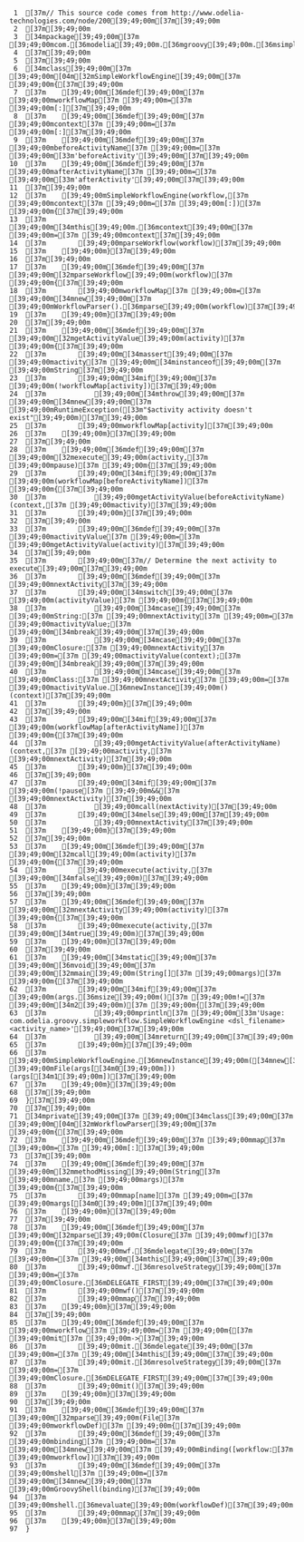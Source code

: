      1	[37m// This source code comes from http://www.odelia-technologies.com/node/200[39;49;00m[37m[39;49;00m
     2	[37m[39;49;00m
     3	[34mpackage[39;49;00m[37m [39;49;00mcom.[36modelia[39;49;00m.[36mgroovy[39;49;00m.[36msimpleworkflow[39;49;00m[37m[39;49;00m
     4	[37m[39;49;00m
     5	[37m[39;49;00m
     6	[34mclass[39;49;00m[37m [39;49;00m[04m[32mSimpleWorkflowEngine[39;49;00m[37m [39;49;00m{[37m[39;49;00m
     7	[37m    [39;49;00m[36mdef[39;49;00m[37m [39;49;00mworkflowMap[37m [39;49;00m=[37m [39;49;00m[:][37m[39;49;00m
     8	[37m    [39;49;00m[36mdef[39;49;00m[37m [39;49;00mcontext[37m [39;49;00m=[37m [39;49;00m[:][37m[39;49;00m
     9	[37m    [39;49;00m[36mdef[39;49;00m[37m [39;49;00mbeforeActivityName[37m [39;49;00m=[37m [39;49;00m[33m'beforeActivity'[39;49;00m[37m[39;49;00m
    10	[37m    [39;49;00m[36mdef[39;49;00m[37m [39;49;00mafterActivityName[37m [39;49;00m=[37m [39;49;00m[33m'afterActivity'[39;49;00m[37m[39;49;00m
    11	[37m[39;49;00m
    12	[37m    [39;49;00mSimpleWorkflowEngine(workflow,[37m [39;49;00mcontext[37m [39;49;00m=[37m [39;49;00m[:])[37m [39;49;00m{[37m[39;49;00m
    13	[37m        [39;49;00m[34mthis[39;49;00m.[36mcontext[39;49;00m[37m [39;49;00m=[37m [39;49;00mcontext[37m[39;49;00m
    14	[37m        [39;49;00mparseWorkflow(workflow)[37m[39;49;00m
    15	[37m    [39;49;00m}[37m[39;49;00m
    16	[37m[39;49;00m
    17	[37m    [39;49;00m[36mdef[39;49;00m[37m [39;49;00m[32mparseWorkflow[39;49;00m(workflow)[37m [39;49;00m{[37m[39;49;00m
    18	[37m        [39;49;00mworkflowMap[37m [39;49;00m=[37m [39;49;00m[34mnew[39;49;00m[37m [39;49;00mWorkflowParser().[36mparse[39;49;00m(workflow)[37m[39;49;00m
    19	[37m    [39;49;00m}[37m[39;49;00m
    20	[37m[39;49;00m
    21	[37m    [39;49;00m[36mdef[39;49;00m[37m [39;49;00m[32mgetActivityValue[39;49;00m(activity)[37m [39;49;00m{[37m[39;49;00m
    22	[37m        [39;49;00m[34massert[39;49;00m[37m [39;49;00mactivity[37m [39;49;00m[34minstanceof[39;49;00m[37m [39;49;00mString[37m[39;49;00m
    23	[37m        [39;49;00m[34mif[39;49;00m[37m [39;49;00m(!workflowMap[activity])[37m[39;49;00m
    24	[37m            [39;49;00m[34mthrow[39;49;00m[37m [39;49;00m[34mnew[39;49;00m[37m [39;49;00mRuntimeException([33m"$activity activity doesn't exist"[39;49;00m)[37m[39;49;00m
    25	[37m        [39;49;00mworkflowMap[activity][37m[39;49;00m
    26	[37m    [39;49;00m}[37m[39;49;00m
    27	[37m[39;49;00m
    28	[37m    [39;49;00m[36mdef[39;49;00m[37m [39;49;00m[32mexecute[39;49;00m(activity,[37m [39;49;00mpause)[37m [39;49;00m{[37m[39;49;00m
    29	[37m        [39;49;00m[34mif[39;49;00m[37m [39;49;00m(workflowMap[beforeActivityName])[37m [39;49;00m{[37m[39;49;00m
    30	[37m            [39;49;00mgetActivityValue(beforeActivityName)(context,[37m [39;49;00mactivity)[37m[39;49;00m
    31	[37m        [39;49;00m}[37m[39;49;00m
    32	[37m[39;49;00m
    33	[37m        [39;49;00m[36mdef[39;49;00m[37m [39;49;00mactivityValue[37m [39;49;00m=[37m [39;49;00mgetActivityValue(activity)[37m[39;49;00m
    34	[37m[39;49;00m
    35	[37m        [39;49;00m[37m// Determine the next activity to execute[39;49;00m[37m[39;49;00m
    36	[37m        [39;49;00m[36mdef[39;49;00m[37m [39;49;00mnextActivity[37m[39;49;00m
    37	[37m        [39;49;00m[34mswitch[39;49;00m[37m [39;49;00m(activityValue)[37m [39;49;00m{[37m[39;49;00m
    38	[37m            [39;49;00m[34mcase[39;49;00m[37m [39;49;00mString:[37m [39;49;00mnextActivity[37m [39;49;00m=[37m [39;49;00mactivityValue;[37m [39;49;00m[34mbreak[39;49;00m[37m[39;49;00m
    39	[37m            [39;49;00m[34mcase[39;49;00m[37m [39;49;00mClosure:[37m [39;49;00mnextActivity[37m [39;49;00m=[37m [39;49;00mactivityValue(context);[37m [39;49;00m[34mbreak[39;49;00m[37m[39;49;00m
    40	[37m            [39;49;00m[34mcase[39;49;00m[37m [39;49;00mClass:[37m [39;49;00mnextActivity[37m [39;49;00m=[37m [39;49;00mactivityValue.[36mnewInstance[39;49;00m()(context)[37m[39;49;00m
    41	[37m        [39;49;00m}[37m[39;49;00m
    42	[37m[39;49;00m
    43	[37m        [39;49;00m[34mif[39;49;00m[37m [39;49;00m(workflowMap[afterActivityName])[37m [39;49;00m{[37m[39;49;00m
    44	[37m            [39;49;00mgetActivityValue(afterActivityName)(context,[37m [39;49;00mactivity,[37m [39;49;00mnextActivity)[37m[39;49;00m
    45	[37m        [39;49;00m}[37m[39;49;00m
    46	[37m[39;49;00m
    47	[37m        [39;49;00m[34mif[39;49;00m[37m [39;49;00m(!pause[37m [39;49;00m&&[37m [39;49;00mnextActivity)[37m[39;49;00m
    48	[37m            [39;49;00mcall(nextActivity)[37m[39;49;00m
    49	[37m        [39;49;00m[34melse[39;49;00m[37m[39;49;00m
    50	[37m            [39;49;00mnextActivity[37m[39;49;00m
    51	[37m    [39;49;00m}[37m[39;49;00m
    52	[37m[39;49;00m
    53	[37m    [39;49;00m[36mdef[39;49;00m[37m [39;49;00m[32mcall[39;49;00m(activity)[37m [39;49;00m{[37m[39;49;00m
    54	[37m        [39;49;00mexecute(activity,[37m [39;49;00m[34mfalse[39;49;00m)[37m[39;49;00m
    55	[37m    [39;49;00m}[37m[39;49;00m
    56	[37m[39;49;00m
    57	[37m    [39;49;00m[36mdef[39;49;00m[37m [39;49;00m[32mnextActivity[39;49;00m(activity)[37m [39;49;00m{[37m[39;49;00m
    58	[37m        [39;49;00mexecute(activity,[37m [39;49;00m[34mtrue[39;49;00m)[37m[39;49;00m
    59	[37m    [39;49;00m}[37m[39;49;00m
    60	[37m[39;49;00m
    61	[37m    [39;49;00m[34mstatic[39;49;00m[37m [39;49;00m[36mvoid[39;49;00m[37m [39;49;00m[32mmain[39;49;00m(String[][37m [39;49;00margs)[37m [39;49;00m{[37m[39;49;00m
    62	[37m        [39;49;00m[34mif[39;49;00m[37m [39;49;00m(args.[36msize[39;49;00m()[37m [39;49;00m!=[37m [39;49;00m[34m2[39;49;00m)[37m [39;49;00m{[37m[39;49;00m
    63	[37m            [39;49;00mprintln[37m [39;49;00m[33m'Usage: com.odelia.groovy.simpleworkflow.SimpleWorkflowEngine <dsl_filename> <activity_name>'[39;49;00m[37m[39;49;00m
    64	[37m            [39;49;00m[34mreturn[39;49;00m[37m[39;49;00m
    65	[37m        [39;49;00m}[37m[39;49;00m
    66	[37m        [39;49;00mSimpleWorkflowEngine.[36mnewInstance[39;49;00m([34mnew[39;49;00m[37m [39;49;00mFile(args[[34m0[39;49;00m]))(args[[34m1[39;49;00m])[37m[39;49;00m
    67	[37m    [39;49;00m}[37m[39;49;00m
    68	[37m[39;49;00m
    69	}[37m[39;49;00m
    70	[37m[39;49;00m
    71	[34mprivate[39;49;00m[37m [39;49;00m[34mclass[39;49;00m[37m [39;49;00m[04m[32mWorkflowParser[39;49;00m[37m [39;49;00m{[37m[39;49;00m
    72	[37m    [39;49;00m[36mdef[39;49;00m[37m [39;49;00mmap[37m [39;49;00m=[37m [39;49;00m[:][37m[39;49;00m
    73	[37m[39;49;00m
    74	[37m    [39;49;00m[36mdef[39;49;00m[37m [39;49;00m[32mmethodMissing[39;49;00m(String[37m [39;49;00mname,[37m [39;49;00margs)[37m [39;49;00m{[37m[39;49;00m
    75	[37m        [39;49;00mmap[name][37m [39;49;00m=[37m [39;49;00margs[[34m0[39;49;00m][37m[39;49;00m
    76	[37m    [39;49;00m}[37m[39;49;00m
    77	[37m[39;49;00m
    78	[37m    [39;49;00m[36mdef[39;49;00m[37m [39;49;00m[32mparse[39;49;00m(Closure[37m [39;49;00mwf)[37m [39;49;00m{[37m[39;49;00m
    79	[37m        [39;49;00mwf.[36mdelegate[39;49;00m[37m [39;49;00m=[37m [39;49;00m[34mthis[39;49;00m[37m[39;49;00m
    80	[37m        [39;49;00mwf.[36mresolveStrategy[39;49;00m[37m [39;49;00m=[37m [39;49;00mClosure.[36mDELEGATE_FIRST[39;49;00m[37m[39;49;00m
    81	[37m        [39;49;00mwf()[37m[39;49;00m
    82	[37m        [39;49;00mmap[37m[39;49;00m
    83	[37m    [39;49;00m}[37m[39;49;00m
    84	[37m[39;49;00m
    85	[37m    [39;49;00m[36mdef[39;49;00m[37m [39;49;00mworkflow[37m [39;49;00m=[37m [39;49;00m{[37m [39;49;00mit[37m [39;49;00m->[37m[39;49;00m
    86	[37m        [39;49;00mit.[36mdelegate[39;49;00m[37m [39;49;00m=[37m [39;49;00m[34mthis[39;49;00m[37m[39;49;00m
    87	[37m        [39;49;00mit.[36mresolveStrategy[39;49;00m[37m [39;49;00m=[37m [39;49;00mClosure.[36mDELEGATE_FIRST[39;49;00m[37m[39;49;00m
    88	[37m        [39;49;00mit()[37m[39;49;00m
    89	[37m    [39;49;00m}[37m[39;49;00m
    90	[37m[39;49;00m
    91	[37m    [39;49;00m[36mdef[39;49;00m[37m [39;49;00m[32mparse[39;49;00m(File[37m [39;49;00mworkflowDef)[37m [39;49;00m{[37m[39;49;00m
    92	[37m        [39;49;00m[36mdef[39;49;00m[37m [39;49;00mbinding[37m [39;49;00m=[37m [39;49;00m[34mnew[39;49;00m[37m [39;49;00mBinding([workflow:[37m [39;49;00mworkflow])[37m[39;49;00m
    93	[37m        [39;49;00m[36mdef[39;49;00m[37m [39;49;00mshell[37m [39;49;00m=[37m [39;49;00m[34mnew[39;49;00m[37m [39;49;00mGroovyShell(binding)[37m[39;49;00m
    94	[37m        [39;49;00mshell.[36mevaluate[39;49;00m(workflowDef)[37m[39;49;00m
    95	[37m        [39;49;00mmap[37m[39;49;00m
    96	[37m    [39;49;00m}[37m[39;49;00m
    97	}
